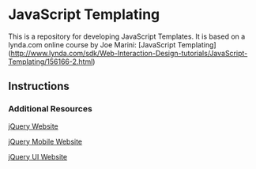 JavaScript Templating
=====================
This is a repository for developing JavaScript Templates. It is based on a lynda.com online course by Joe Marini: [JavaScript Templating] (http://www.lynda.com/sdk/Web-Interaction-Design-tutorials/JavaScript-Templating/156166-2.html) 

## Instructions

### Additional Resources
[jQuery Website](http://jquery.com/)

[jQuery Mobile Website](http://jquerymobile.com/)

[jQuery UI Website](http://jqueryui.com/)

